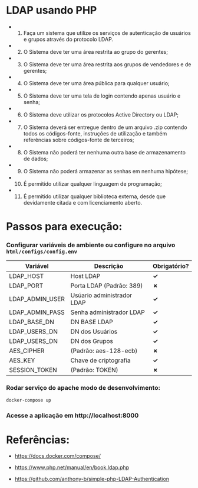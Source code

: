 # LDAP usando PHP

- 1. Faça um sistema que utilize os serviços de autenticação de usuários e grupos através do protocolo LDAP.
- 2. O Sistema deve ter uma área restrita ao grupo do gerentes;
- 3. O Sistema deve ter uma área restrita aos grupos de vendedores e de gerentes;
- 4. O Sistema deve ter uma área pública para qualquer usuário;
- 5. O Sistema deve ter uma tela de login contendo apenas usuário e senha;
- 6. O Sistema deve utilizar os protocolos Active Directory ou LDAP;
- 7. O Sistema deverá ser entregue dentro de um arquivo .zip contendo todos os códigos-fonte, instruções de utilização e também referências sobre códigos-fonte de terceiros;
- 8. O Sistema não poderá ter nenhuma outra base de armazenamento de dados;
- 9. O Sistema não poderá armazenar as senhas em nenhuma hipótese;
- 10. É permitido utilizar qualquer linguagem de programação;
- 11. É permitido utilizar qualquer biblioteca externa, desde que devidamente citada e com licenciamento aberto.

# Passos para execução:

### Configurar variáveis de ambiente ou configure no arquivo `html/configs/config.env`

| **Variável**          | **Descrição**                                | **Obrigatório?**   |
| --------------------- | -------------------------------------------- | ------------------ |
| LDAP_HOST | Host LDAP | **&#10003;** |
| LDAP_PORT | Porta LDAP (Padrão: 389) | **&#10007;** |
| LDAP_ADMIN_USER | Usúario administrador LDAP | **&#10003;** |
| LDAP_ADMIN_PASS | Senha administrador LDAP | **&#10003;** |
| LDAP_BASE_DN | DN BASE LDAP | **&#10003;** |
| LDAP_USERS_DN | DN dos Usuários | **&#10003;** |
| LDAP_USERS_DN | DN dos Grupos | **&#10003;** |
| AES_CIPHER | (Padrão: aes-128-ecb)| **&#10007;** |
| AES_KEY | Chave de criptografia | **&#10003;** |
| SESSION_TOKEN | (Padrão: TOKEN) | **&#10007;** |

### Rodar serviço do apache modo de desenvolvimento:

```bash
docker-compose up
```

### Acesse a aplicação em http://localhost:8000

# Referências:

- https://docs.docker.com/compose/

- https://www.php.net/manual/en/book.ldap.php

- https://github.com/anthony-b/simple-php-LDAP-Authentication